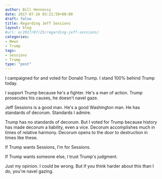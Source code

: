 ```yaml
---
author: Bill Hennessy
date: 2017-07-26 03:21:59+00:00
draft: false
title: Regarding Jeff Sessions
layout: blog
#url: e/2017/07/25/regarding-jeff-sessions/
categories:
- News
- Trump
tags:
- Sessions
- Trump
type: "post"
---
```


I campaigned for and voted for Donald Trump. I stand 100% behind Trump today.

I support Trump because he's a fighter. He's a man of action. Trump prosecutes his causes, he doesn't navel gaze.

Jeff Sessions is a good man. He's a good Washington man. He has standards of decorum. Standards I admire.

Trump has no standards of decorum. But I voted for Trump because history has made decorum a liability, even a vice. Decorum accomplishes much in times of relative harmony. Decorum opens to the door to destruction in times like these.

If Trump wants Sessions, I'm for Sessions.

If Trump wants someone else, I trust Trump's judgment.

Just my opinion. I could be wrong. But if you think harder about this than I do, you're navel gazing.
